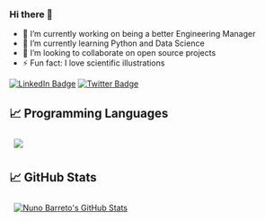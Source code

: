 ### Hi there 👋

- 🔭 I’m currently working on being a better Engineering Manager
- 🌱 I’m currently learning Python and Data Science
- 👯 I’m looking to collaborate on open source projects
- ⚡ Fun fact: I love scientific illustrations


[![LinkedIn Badge](https://img.shields.io/badge/LinkedIn-Profile-informational?style=flat&logo=linkedin&logoColor=white&color=0D76A8)](https://www.linkedin.com/in/nunobarreto/)
[![Twitter Badge](https://img.shields.io/badge/Twitter-Profile-informational?style=flat&logo=twitter&logoColor=white&color=1CA2F1)](https://twitter.com/nbarr)

## 📈 Programming Languages

<a href="https://github.com/washimimizuku">
  <img align="center" style="margin:0.5rem" src="https://github-readme-stats.vercel.app/api/top-langs/?username=washimimizuku&hide=Java,CSS,SCSS,HTML,EJS,Twig,Jinja&title_color=f3b745&text_color=fff&icon_color=f3b745&bg_color=14171A" />
</a>

## 📈 GitHub Stats

<a href="https://github.com/washimimizuku">
  <img align="center" style="margin:0.5rem" src="https://github-readme-stats.vercel.app/api?username=washimimizuku&show_icons=true&line_height=27&count_private=true&title_color=f3b745&text_color=fff&icon_color=fff&bg_color=14171A" alt="Nuno Barreto's GitHub Stats" />
</a>
